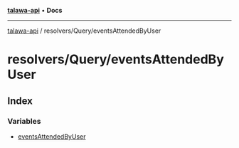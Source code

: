 [**talawa-api**](../../../README.md) • **Docs**

***

[talawa-api](../../../modules.md) / resolvers/Query/eventsAttendedByUser

# resolvers/Query/eventsAttendedByUser

## Index

### Variables

- [eventsAttendedByUser](variables/eventsAttendedByUser.md)
